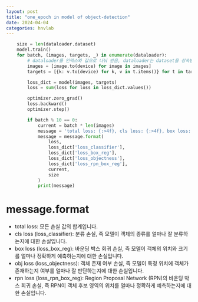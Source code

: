 ```yaml
---
layout: post
title: "one_epoch in model of object-detection"
date: 2024-04-04
categories: hnvlab
---
```

```python
    size = len(dataloader.dataset)
    model.train()
    for batch, (images, targets, _) in enumerate(dataloader):  
        # dataloader를 인덱스와 값으로 나눠 받음, dataloader는 dataset을 상속받으면 자동으로 데이터를 받아서 미니배치를 자동으로 로딩하고 선택적으로 데이터를 섞서어 네트워크에 공급
        images = [image.to(device) for image in images]
        targets = [{k: v.to(device) for k, v in t.items()} for t in targets]

        loss_dict = model(images, targets)
        loss = sum(loss for loss in loss_dict.values())

        optimizer.zero_grad()
        loss.backward()
        optimizer.step()

        if batch % 10 == 0:
            current = batch * len(images)
            message = 'total loss: {:>4f}, cls loss: {:>4f}, box loss: {:>4f}, obj loss: {:>4f}, rpn loss: {:>4f}  [{:>5d}/{:>5d}]'
            message = message.format(
                loss,
                loss_dict['loss_classifier'],
                loss_dict['loss_box_reg'],
                loss_dict['loss_objectness'],
                loss_dict['loss_rpn_box_reg'],
                current,
                size
            )
            print(message)
```
# message.format
- total loss: 모든 손실 값의 합계입니다.
- cls loss (loss_classifier): 분류 손실, 즉 모델이 객체의 종류를 얼마나 잘 분류하는지에 대한 손실입니다.
- box loss (loss_box_reg): 바운딩 박스 회귀 손실, 즉 모델이 객체의 위치와 크기를 얼마나 정확하게 예측하는지에 대한 손실입니다.
- obj loss (loss_objectness): 객체 존재 여부 손실, 즉 모델이 특정 위치에 객체가 존재하는지 여부를 얼마나 잘 판단하는지에 대한 손실입니다.
- rpn loss (loss_rpn_box_reg): Region Proposal Network (RPN)의 바운딩 박스 회귀 손실, 즉 RPN이 객체 후보 영역의 위치를 얼마나 정확하게 예측하는지에 대한 손실입니다.